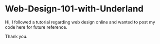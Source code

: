 # Web-Design-101-with-Underland

Hi, I followed a tutorial regarding web design online and wanted to post my code here for future reference. 

Thank you.
